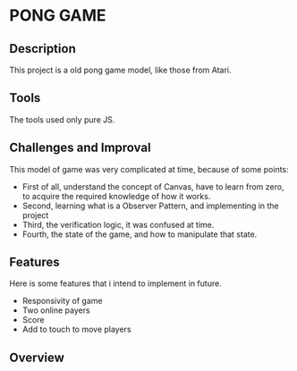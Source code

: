 <h1>PONG GAME</h1>
<div>
 <h2>Description</h2>
 <p>This project is a old pong game model, like those from Atari.</p>
 <h2>Tools</h2>
  <p>The tools used only pure JS.</p>
 <h2>Challenges and Improval</h2>
 <p>This model of game was very complicated at time, because of some points:</p>
 <ul>
  <li>First of all, understand the concept of Canvas, have to learn from zero, to acquire the required knowledge of how it works.</li>
  <li>Second, learning what is a Observer Pattern, and implementing in the project</li>
  <li>Third, the verification logic, it was confused at time.</li>
  <li>Fourth, the state of the game, and how to manipulate that state.</li>
 </ul>
 <h2>Features</h2>
 <p>Here is some features that i intend to implement in future.
 <ul>
  <li>Responsivity of game</li>
  <li>Two online payers</li>
  <li>Score</li>
  <li>Add to touch to move players</li>
 </ul>
 <h2>Overview</h2>
</div>
